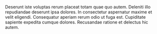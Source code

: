 Deserunt iste voluptas rerum placeat totam quae quo autem. Deleniti illo repudiandae deserunt ipsa dolores. In consectetur aspernatur maxime et velit eligendi. Consequatur aperiam rerum odio ut fuga est. Cupiditate sapiente expedita cumque dolores. Recusandae ratione et delectus hic autem.